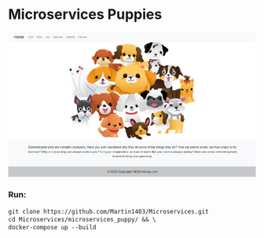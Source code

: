Microservices Puppies
=====================
![](frontend/static/img.png)

### Run:
```shell
git clone https://github.com/Martin1403/Microservices.git 
cd Microservices/microservices_puppy/ && \
docker-compose up --build
```

